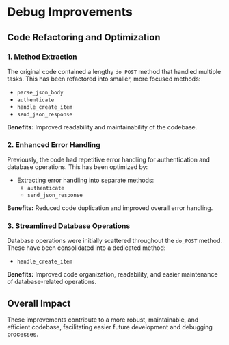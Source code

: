 # Debug Improvements

## Code Refactoring and Optimization

### 1. Method Extraction
The original code contained a lengthy `do_POST` method that handled multiple tasks. This has been refactored into smaller, more focused methods:

- `parse_json_body`
- `authenticate`
- `handle_create_item`
- `send_json_response`

**Benefits:** Improved readability and maintainability of the codebase.

### 2. Enhanced Error Handling
Previously, the code had repetitive error handling for authentication and database operations. This has been optimized by:

- Extracting error handling into separate methods:
  - `authenticate`
  - `send_json_response`

**Benefits:** Reduced code duplication and improved overall error handling.

### 3. Streamlined Database Operations
Database operations were initially scattered throughout the `do_POST` method. These have been consolidated into a dedicated method:

- `handle_create_item`

**Benefits:** Improved code organization, readability, and easier maintenance of database-related operations.

## Overall Impact
These improvements contribute to a more robust, maintainable, and efficient codebase, facilitating easier future development and debugging processes.

